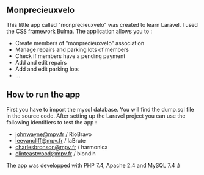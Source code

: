
## Monprecieuxvelo

This little app called "monprecieuxvelo" was created to learn Laravel. 
I used the CSS framework Bulma. 
The application allows you to : 

-  Create members of "monprecieuxvelo" association
-  Manage repairs and parking lots of members
-  Check if members have a pending payment
-  Add and edit repairs
-  Add and edit parking lots
-  ...

## How to run the app

First you have to import the mysql database. You will find the dump.sql file in the source code.
After setting up the Laravel project you can use the following identifiers to test the app : 

-  johnwayne@mpv.fr / RioBravo
-  leevancliff@mpv.fr / laBrute
-  charlesbronson@mpv.fr / harmonica
-  clinteastwood@mpv.fr / blondin

The app was developped with PHP 7.4, Apache 2.4 and MySQL 7.4
:) 